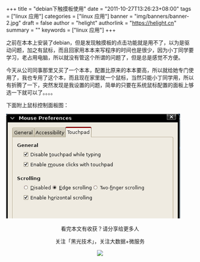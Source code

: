 +++
title = "debian下触摸板使用"
date = "2011-10-27T13:26:23+08:00"
tags = ["linux 应用"]
categories = ["linux 应用"]
banner = "img/banners/banner-2.jpg"
draft = false
author = "helight"
authorlink = "https://helight.cn"
summary = ""
keywords = ["linux 应用"]
+++

之前在本本上安装了debian，但是发现触摸板的点击功能就是用不了，以为是驱动问题，加之有鼠标，而且回家用本本来写程序的时间也是很少，因为小丁同学要学习，老占用电脑，所以就没有管这个所谓的问题了，但是总是感觉不方便。

今天从公司同事那里又买了一个本本，配置比原来的本本要高，所以就给她专门使用了，我也专用了这个本，而且现在家里就一个鼠标，当然只能小丁同学用，所以有折腾了一下，突然发现是我设置的问题，简单的只要在系统鼠标配置的面板上够选一下就可以了。。。。

下面附上鼠标控制面板图：

![](../../imgs/2011/10/touchpad.png)

<center>
看完本文有收获？请分享给更多人<br>

关注「黑光技术」，关注大数据+微服务<br>

![](/img/qrcode_helight_tech.jpg)
</center>
